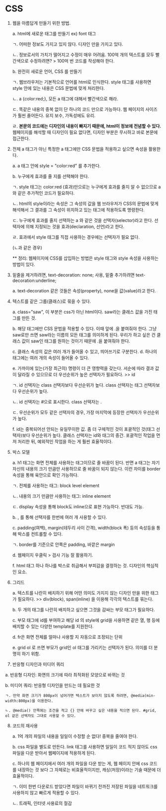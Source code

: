 <h1>CSS</h1>

1. 웹을 아름답게 만들기 위한 방법. 

   a. html에 새로운 태그를 만들기 ex) font 태그

    ㄱ. 어떠한 정보도 가지고 있지 않다. 디자인 만을 가지고 있다. 

    ㄴ. 정보로서의 가치가 떨어지고 수정이 매우 어려움. 100억 개의 텍스트를 모두 빨간색으로 수정하려면? > 100억 번 코드를 작성해야 한다.

    

   b. 완전히 새로운 언어, CSS 를 만들기

    ㄱ.  웹브라우저는 기본적으로 언어를 html로 인식한다. style 태그를 사용하면 style 안에 있는 내용은 CSS 문법에 맞게 처리한다. 

    ㄴ. a {color:red;}, 모든 a 태그에 대해서 빨간색으로 해라.

    ㄷ. 똑같은 내용의 중복 없이 단 하나의 코드 만으로 가능하다. 웹 페이지의 사이즈가 훨씬 줄어든다.  유지 보수, 가독성에도 유리.

    ㄹ.  **본문의 코드에는 디자인의 내용이 빠지기 때문에, html이 정보에 전념할 수 있다.** 웹페이지를 해석할 때 디자인이 필요 없다면, 디자인 부분은 무시하고 바로 본문에 접근한다. 

   

2. 전체 a 태그가 아닌 특정한 a 태그에만 CSS 문법을 적용하고 싶으면 속성을 활용한다. 

   a. a 태그 안에 style = "color:red" 를 추가한다. 

   b. 누구에게 효과를 줄 지를 선택해야 한다.  

    ㄱ. style 태그는 color:red (효과)만으로는 누구에게 효과를 줄지 알 수 없으므로 a 와 같은 추가적인 코드가 필요하다. 

    ㄴ. html의 style이라는 속성은 그 속성의 값을 웹 브라우저가 CSS의 문법에 맞게 해석해서 그 결과를 그 속성이 위치하고 있는 태그에 적용하도록 명령한다.  

    ㄷ. 누구에게 효과를 줄지 선택하는 a 와 같은 것을 선택자(selector)라고 한다. 선택자에 의해 지정되는 것을 효과(declaration, 선언)라고 한다. 

    ㄹ. 효과에서 style 태그를 직접 사용하는 경우에는 선택자가 필요 없다. 

   (ㄴ과 같은 경우)

   

   ** 정리: 웹페이지에 CSS를 삽입하는 방법은 style 태그와 style 속성을 사용하는 방법이 있다. 

   

3. 밑줄을 제거하려면, text-decoration: none; 사용,  밑줄 추가하려면 text-decoration:underline;

    a. text-decoration 같은 것들은 속성(property), none을 값(value)라고 한다. 

    

4.  텍스트를 같은 그룹(클래스)로 묶을 수 있다. 

    a. class="saw", 이 부분은 css가 아닌 html이다. saw라는 클래스 값을 가진 태그를 만든 것.

    b. 해당 태그에만 CSS 문법을 적용할 수 있다. 이때 앞에 .을 붙여줘야 한다. 그냥 saw로만 쓰면 saw라는 이름의 모든 태그를 의미하게 된다. 우리가 하고 싶은 건 클래스 값이 saw인 태그를 원하는 것이기 때문에 .을 붙여줘야 한다. 

    c. 클래스 속성의 값은 여러 개가 들어올 수 있고, 띄어쓰기로 구분한다. d. 하나의 태그에는 여러 개의 속성이 들어올 수 있다. 

    e. 가까이에 있는(가장 최근의) 명령이 더 큰 영향력을 갖는다. 서순에 따라 결과 값이 달라질 수 있으므로 더 우선순위가 높은 선택자가 필요하다. >> id  

     ㄱ. id 선택자는 class 선택자보다 우선순위가 높다. class 선택자는 태그 선택자보다 우선순위가 높다. 

     ㄴ. id 선택자는 #으로 표시한다. class 선택자는 .

     ㄷ. 우선순위가 모두 같은 선택자의 경우, 가장 마지막에 등장한 선택자가 우선순위가 높다.

    f. id는 중복되어선 안되는 유일무이한 값. 좀 더 구체적인 것이 포괄적인 것(태그 선택자)보다 우선순위가 높다.  클래스 선택자는 id와 태그의 중간. 포괄적인 작업을 먼저 처리한 뒤, 예외적인 작업을 하는 게 훨씬 효율적이다. 

    

5.  박스 모델 

    a. h1 태그는 화면 전체를 사용하는 태그이므로 줄 바꿈이 된다. 반면 a 태그는 자기 자신의 내용의 크기 만큼만 사용하므로 줄 바꿈이 되지 않는다. 이런 차이를 border 속성을 통해 육안으로 확인 가능하다. 

     ㄱ. 전체를 사용하는 태그: block level element

     ㄴ. 내용의 크기 만큼만 사용하는 태그: inline element

     ㄷ. display 속성을 통해 block도 inline으로 표현 가능하다. 반대도 가능. 

    b. , 를 통해 선택자를 한번에 여러 개 사용할 수 있다. 

    c. padding(여백), margin(테두리 사이 간격), width(block 폭) 등의 속성등을 통해 박스를 컨트롤할 수 있다.  

     ㄱ. border를 기준으로 안쪽은 padding, 바깥은 margin 

    d. 웹페이지 우클릭 > 검사 기능 잘 활용하기. 

    f. html 태그 하나 하나를 박스로 취급해서 부피감을 결정하는 것. 디자인의 핵심적인 요소. 

    

6. 그리드

   a. 텍스트를 나란히 배치하기 위해 어떤 의미도 가지지 않는 디자인 만을 위한 태그가 필요하다. >> div(block), span(inline) 을 이용해 각각의 텍스트를 묶는다.

   b. 두 개의 태그를 나란히 배치하고 싶으면 그것을 감싸는 부모 태그가 필요하다. 

   c. 부모 태그에 id를 부여하고 해당 id 의 style에 grid을 사용하면 같은 열, 행 등에 배치할 수 있는 다양한 template를 지원한다. 

   d. fr은 화면 전체를 얼마나 사용할 지 자동으로 조정되는 단위 

   e. grid ol 로 쓰면 부모가 grid인 ol 태그를 가리키는 선택자가 된다. 의미를 더 분명히 하기 위함. 

   

7.  반응형 디자인과 미디어 쿼리 

   a. 반응형 디자인: 화면의 크기에 따라 최적화된 모양으로 바뀌는 것 

   b. 미디어 쿼리: 반응형 디자인을 만드는 데 필요한 것 

    ㄱ. 만약 화면 크기가 800px이 넘어가면 텍스트가 보이지 않도록 하려면, @media(min-width:800px)을 이용한다.

    ㄴ. @media() 안쪽에는 조건을 적고 {} 안에 바꾸고 싶은 내용을 적으면 된다. #grid, ol 같은 선택자도 그대로 사용할 수 있다.



8. 코드의 재사용

   a. 1억 개의 파일의 내용을 일일이 수정할 순 없다! 중복을 줄여야 한다. 

   b. css 파일을 별도로 만든다. link 태그를 사용하면 일일이 코드 적지 않아도 css 파일을 다운 받아서 웹페이지에 적용하게 된다. 

   c. 하나의 웹 페이지에서 여러 개의 파일을 다운 받는 게, 웹 페이지 안에 css 코드를 내장하는 것 보다 그 자체로는 비효율적이지만, 캐싱(저장)이라는 기술 때문에 더 효율적이다.

    ㄱ. 이미 한번 다운로드 받았다면 파일이 바뀌기 전까진 저장된 파일을 네트워크를 사용하지 않고 빠르게 적용할 수 있다. 

    ㄴ. 트래픽, 인터넷 사용료의 절감 